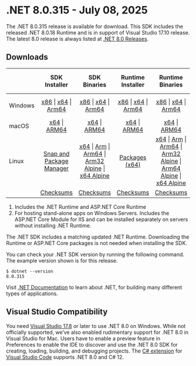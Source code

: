 # .NET 8.0.315 - July 08, 2025

The .NET 8.0.315 release is available for download. This SDK includes the  released .NET 8.0.18 Runtime and is in support of Visual Studio 17.10 release. The latest 8.0 release is always listed at [.NET 8.0 Releases](../README.md).

## Downloads

|           | SDK Installer                        | SDK Binaries                 | Runtime Installer                                        | Runtime Binaries                                 | ASP.NET Core Runtime           |Windows Desktop Runtime          |
| --------- | :------------------------------------------:     | :----------------------:                 | :---------------------------:                            | :-------------------------:                      | :-----------------:            | :-----------------:            |
| Windows   | [x86][dotnet-sdk-win-x86.exe] \| [x64][dotnet-sdk-win-x64.exe] \| [Arm64][dotnet-sdk-win-arm64.exe] | [x86][dotnet-sdk-win-x86.zip] \| [x64][dotnet-sdk-win-x64.zip] \|  [Arm64][dotnet-sdk-win-arm64.zip] | [x86][dotnet-runtime-win-x86.exe] \| [x64][dotnet-runtime-win-x64.exe] \| [Arm64][dotnet-runtime-win-arm64.exe] | [x86][dotnet-runtime-win-x86.zip] \| [x64][dotnet-runtime-win-x64.zip] \| [Arm64][dotnet-runtime-win-arm64.zip] | [x86][aspnetcore-runtime-win-x86.exe] \| [x64][aspnetcore-runtime-win-x64.exe] \| [Hosting Bundle][dotnet-hosting-win.exe] | [x86][windowsdesktop-runtime-win-x86.exe] \| [x64][windowsdesktop-runtime-win-x64.exe] \| [Arm64][windowsdesktop-runtime-win-arm64.exe] |
| macOS     | [x64][dotnet-sdk-osx-x64.pkg] \| [ARM64][dotnet-sdk-osx-arm64.pkg] | [x64][dotnet-sdk-osx-x64.tar.gz] \| [ARM64][dotnet-sdk-osx-arm64.tar.gz]  | [x64][dotnet-runtime-osx-x64.pkg] \| [ARM64][dotnet-runtime-osx-arm64.pkg] | [x64][dotnet-runtime-osx-x64.tar.gz] \| [ARM64][dotnet-runtime-osx-arm64.tar.gz]| [x64][aspnetcore-runtime-osx-x64.tar.gz] \| [ARM64][aspnetcore-runtime-osx-arm64.tar.gz] | - |
| Linux     |  [Snap and Package Manager](../install-linux.md)  | [x64][dotnet-sdk-linux-x64.tar.gz] \| [Arm][dotnet-sdk-linux-arm.tar.gz]  \| [Arm64][dotnet-sdk-linux-arm64.tar.gz] \| [Arm32 Alpine][dotnet-sdk-linux-musl-arm.tar.gz]  \| [x64 Alpine][dotnet-sdk-linux-musl-x64.tar.gz] | [Packages (x64)][linux-packages] | [x64][dotnet-runtime-linux-x64.tar.gz] \| [Arm][dotnet-runtime-linux-arm.tar.gz] \| [Arm64][dotnet-runtime-linux-arm64.tar.gz] \| [Arm32 Alpine][dotnet-runtime-linux-musl-arm.tar.gz] \| [Arm64 Alpine][dotnet-runtime-linux-musl-arm64.tar.gz] \| [x64 Alpine][dotnet-runtime-linux-musl-x64.tar.gz]  | [x64][aspnetcore-runtime-linux-x64.tar.gz]  \| [Arm][aspnetcore-runtime-linux-arm.tar.gz] \| [Arm64][aspnetcore-runtime-linux-arm64.tar.gz] \| [x64 Alpine][aspnetcore-runtime-linux-musl-x64.tar.gz] | - |
|  | [Checksums][checksums-sdk]                             | [Checksums][checksums-sdk]                                      | [Checksums][checksums-runtime]                             | [Checksums][checksums-runtime]  | [Checksums][checksums-runtime]  | [Checksums][checksums-runtime] |

1. Includes the .NET Runtime and ASP.NET Core Runtime
2. For hosting stand-alone apps on Windows Servers. Includes the ASP.NET Core Module for IIS and can be installed separately on servers without installing .NET Runtime.

The .NET SDK includes a matching updated .NET Runtime. Downloading the Runtime or ASP.NET Core packages is not needed when installing the SDK.

You can check your .NET SDK version by running the following command. The example version shown is for this release.

```console
$ dotnet --version
8.0.315
```

Visit [.NET Documentation](https://learn.microsoft.com/dotnet/) to learn about .NET, for building many different types of applications.

## Visual Studio Compatibility

You need [Visual Studio 17.8](https://visualstudio.microsoft.com) or later to use .NET 8.0 on Windows. While not officially supported, we’ve also enabled rudimentary support for .NET 8.0 in Visual Studio for Mac. Users have to enable a preview feature in Preferences to enable the IDE to discover and use the .NET 8.0 SDK for creating, loading, building, and debugging projects.
The [C# extension](https://code.visualstudio.com/docs/languages/dotnet) for [Visual Studio Code](https://code.visualstudio.com/) supports .NET 8.0 and C# 12.

[checksums-runtime]: https://builds.dotnet.microsoft.com/dotnet/checksums/8.0.18-sha.txt
[checksums-sdk]: https://builds.dotnet.microsoft.com/dotnet/checksums/8.0.18-sha.txt

[linux-packages]: ../install-linux.md

[//]: # ( Runtime 8.0.18)
[dotnet-runtime-linux-arm.tar.gz]: https://builds.dotnet.microsoft.com/dotnet/Runtime/8.0.18/dotnet-runtime-8.0.18-linux-arm.tar.gz
[dotnet-runtime-linux-arm64.tar.gz]: https://builds.dotnet.microsoft.com/dotnet/Runtime/8.0.18/dotnet-runtime-8.0.18-linux-arm64.tar.gz
[dotnet-runtime-linux-musl-arm.tar.gz]: https://builds.dotnet.microsoft.com/dotnet/Runtime/8.0.18/dotnet-runtime-8.0.18-linux-musl-arm.tar.gz
[dotnet-runtime-linux-musl-arm64.tar.gz]: https://builds.dotnet.microsoft.com/dotnet/Runtime/8.0.18/dotnet-runtime-8.0.18-linux-musl-arm64.tar.gz
[dotnet-runtime-linux-musl-x64.tar.gz]: https://builds.dotnet.microsoft.com/dotnet/Runtime/8.0.18/dotnet-runtime-8.0.18-linux-musl-x64.tar.gz
[dotnet-runtime-linux-x64.tar.gz]: https://builds.dotnet.microsoft.com/dotnet/Runtime/8.0.18/dotnet-runtime-8.0.18-linux-x64.tar.gz
[dotnet-runtime-osx-arm64.pkg]: https://builds.dotnet.microsoft.com/dotnet/Runtime/8.0.18/dotnet-runtime-8.0.18-osx-arm64.pkg
[dotnet-runtime-osx-arm64.tar.gz]: https://builds.dotnet.microsoft.com/dotnet/Runtime/8.0.18/dotnet-runtime-8.0.18-osx-arm64.tar.gz
[dotnet-runtime-osx-x64.pkg]: https://builds.dotnet.microsoft.com/dotnet/Runtime/8.0.18/dotnet-runtime-8.0.18-osx-x64.pkg
[dotnet-runtime-osx-x64.tar.gz]: https://builds.dotnet.microsoft.com/dotnet/Runtime/8.0.18/dotnet-runtime-8.0.18-osx-x64.tar.gz
[dotnet-runtime-win-arm64.exe]: https://builds.dotnet.microsoft.com/dotnet/Runtime/8.0.18/dotnet-runtime-8.0.18-win-arm64.exe
[dotnet-runtime-win-arm64.zip]: https://builds.dotnet.microsoft.com/dotnet/Runtime/8.0.18/dotnet-runtime-8.0.18-win-arm64.zip
[dotnet-runtime-win-x64.exe]: https://builds.dotnet.microsoft.com/dotnet/Runtime/8.0.18/dotnet-runtime-8.0.18-win-x64.exe
[dotnet-runtime-win-x64.zip]: https://builds.dotnet.microsoft.com/dotnet/Runtime/8.0.18/dotnet-runtime-8.0.18-win-x64.zip
[dotnet-runtime-win-x86.exe]: https://builds.dotnet.microsoft.com/dotnet/Runtime/8.0.18/dotnet-runtime-8.0.18-win-x86.exe
[dotnet-runtime-win-x86.zip]: https://builds.dotnet.microsoft.com/dotnet/Runtime/8.0.18/dotnet-runtime-8.0.18-win-x86.zip

[//]: # ( WindowsDesktop 8.0.18)
[windowsdesktop-runtime-win-arm64.exe]: https://builds.dotnet.microsoft.com/dotnet/WindowsDesktop/8.0.18/windowsdesktop-runtime-8.0.18-win-arm64.exe
[windowsdesktop-runtime-win-x64.exe]: https://builds.dotnet.microsoft.com/dotnet/WindowsDesktop/8.0.18/windowsdesktop-runtime-8.0.18-win-x64.exe
[windowsdesktop-runtime-win-x86.exe]: https://builds.dotnet.microsoft.com/dotnet/WindowsDesktop/8.0.18/windowsdesktop-runtime-8.0.18-win-x86.exe

[//]: # ( ASP 8.0.18)
[aspnetcore-runtime-linux-arm.tar.gz]: https://builds.dotnet.microsoft.com/dotnet/aspnetcore/Runtime/8.0.18/aspnetcore-runtime-8.0.18-linux-arm.tar.gz
[aspnetcore-runtime-linux-arm64.tar.gz]: https://builds.dotnet.microsoft.com/dotnet/aspnetcore/Runtime/8.0.18/aspnetcore-runtime-8.0.18-linux-arm64.tar.gz
[aspnetcore-runtime-linux-musl-x64.tar.gz]: https://builds.dotnet.microsoft.com/dotnet/aspnetcore/Runtime/8.0.18/aspnetcore-runtime-8.0.18-linux-musl-x64.tar.gz
[aspnetcore-runtime-linux-x64.tar.gz]: https://builds.dotnet.microsoft.com/dotnet/aspnetcore/Runtime/8.0.18/aspnetcore-runtime-8.0.18-linux-x64.tar.gz
[aspnetcore-runtime-osx-arm64.tar.gz]: https://builds.dotnet.microsoft.com/dotnet/aspnetcore/Runtime/8.0.18/aspnetcore-runtime-8.0.18-osx-arm64.tar.gz
[aspnetcore-runtime-osx-x64.tar.gz]: https://builds.dotnet.microsoft.com/dotnet/aspnetcore/Runtime/8.0.18/aspnetcore-runtime-8.0.18-osx-x64.tar.gz
[aspnetcore-runtime-win-x64.exe]: https://builds.dotnet.microsoft.com/dotnet/aspnetcore/Runtime/8.0.18/aspnetcore-runtime-8.0.18-win-x64.exe
[aspnetcore-runtime-win-x86.exe]: https://builds.dotnet.microsoft.com/dotnet/aspnetcore/Runtime/8.0.18/aspnetcore-runtime-8.0.18-win-x86.exe
[dotnet-hosting-win.exe]: https://builds.dotnet.microsoft.com/dotnet/aspnetcore/Runtime/8.0.18/dotnet-hosting-8.0.18-win.exe

[//]: # ( SDK 8.0.315)
[dotnet-sdk-linux-arm.tar.gz]: https://builds.dotnet.microsoft.com/dotnet/Sdk/8.0.315/dotnet-sdk-8.0.315-linux-arm.tar.gz
[dotnet-sdk-linux-arm64.tar.gz]: https://builds.dotnet.microsoft.com/dotnet/Sdk/8.0.315/dotnet-sdk-8.0.315-linux-arm64.tar.gz
[dotnet-sdk-linux-musl-arm.tar.gz]: https://builds.dotnet.microsoft.com/dotnet/Sdk/8.0.315/dotnet-sdk-8.0.315-linux-musl-arm.tar.gz
[dotnet-sdk-linux-musl-x64.tar.gz]: https://builds.dotnet.microsoft.com/dotnet/Sdk/8.0.315/dotnet-sdk-8.0.315-linux-musl-x64.tar.gz
[dotnet-sdk-linux-x64.tar.gz]: https://builds.dotnet.microsoft.com/dotnet/Sdk/8.0.315/dotnet-sdk-8.0.315-linux-x64.tar.gz
[dotnet-sdk-osx-arm64.pkg]: https://builds.dotnet.microsoft.com/dotnet/Sdk/8.0.315/dotnet-sdk-8.0.315-osx-arm64.pkg
[dotnet-sdk-osx-arm64.tar.gz]: https://builds.dotnet.microsoft.com/dotnet/Sdk/8.0.315/dotnet-sdk-8.0.315-osx-arm64.tar.gz
[dotnet-sdk-osx-x64.pkg]: https://builds.dotnet.microsoft.com/dotnet/Sdk/8.0.315/dotnet-sdk-8.0.315-osx-x64.pkg
[dotnet-sdk-osx-x64.tar.gz]: https://builds.dotnet.microsoft.com/dotnet/Sdk/8.0.315/dotnet-sdk-8.0.315-osx-x64.tar.gz
[dotnet-sdk-win-arm64.exe]: https://builds.dotnet.microsoft.com/dotnet/Sdk/8.0.315/dotnet-sdk-8.0.315-win-arm64.exe
[dotnet-sdk-win-arm64.zip]: https://builds.dotnet.microsoft.com/dotnet/Sdk/8.0.315/dotnet-sdk-8.0.315-win-arm64.zip
[dotnet-sdk-win-x64.exe]: https://builds.dotnet.microsoft.com/dotnet/Sdk/8.0.315/dotnet-sdk-8.0.315-win-x64.exe
[dotnet-sdk-win-x64.zip]: https://builds.dotnet.microsoft.com/dotnet/Sdk/8.0.315/dotnet-sdk-8.0.315-win-x64.zip
[dotnet-sdk-win-x86.exe]: https://builds.dotnet.microsoft.com/dotnet/Sdk/8.0.315/dotnet-sdk-8.0.315-win-x86.exe
[dotnet-sdk-win-x86.zip]: https://builds.dotnet.microsoft.com/dotnet/Sdk/8.0.315/dotnet-sdk-8.0.315-win-x86.zip
